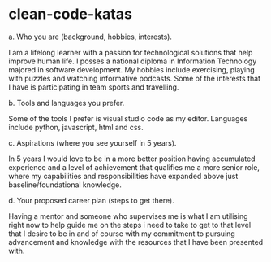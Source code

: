 # clean-code-katas

a.	Who you are (background, hobbies, interests).

I am a lifelong learner with a passion for technological solutions that help improve human life. I posses a national diploma in Information Technology majored in software development. My hobbies include exercising, playing with puzzles and watching informative podcasts. Some of the interests that I have is participating in team sports and travelling.


b.	Tools and languages you prefer.

Some of the tools I prefer is visual studio code as my editor. Languages include python, javascript, html and css.

c.	 Aspirations (where you see yourself in 5 years).

In 5 years I would love to be in a more better position having accumulated experience and a level of achievement that qualifies me a more senior role, where my capabilities and responsibilities have expanded above just baseline/foundational knowledge.

d.	Your proposed career plan (steps to get there).

Having a mentor and someone who supervises me is what I am utilising right now to help guide me on the steps i need to take to get to that level that I desire to be in and of course with my commitment to pursuing advancement and knowledge with the resources that I have been presented with. 
